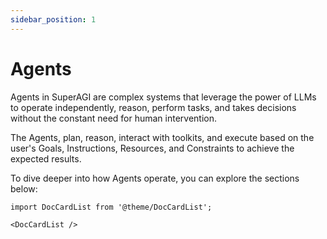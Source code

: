 ```yaml
---
sidebar_position: 1
---
```


# Agents

Agents in SuperAGI are complex systems that leverage the power of LLMs to operate independently, reason, perform tasks, and takes decisions without the constant need for human intervention. 

The Agents, plan, reason, interact with toolkits, and execute based on the user's Goals, Instructions, Resources, and Constraints to achieve the expected results.  

To dive deeper into how Agents operate, you can explore the sections below:

```mdx-code-block
import DocCardList from '@theme/DocCardList';

<DocCardList />
```
